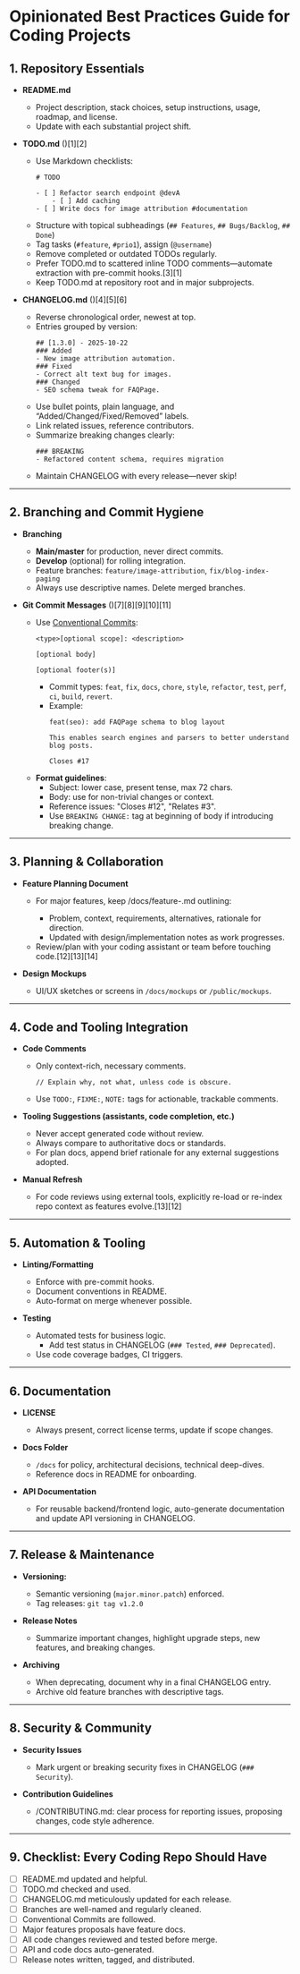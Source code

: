 # Opinionated Best Practices Guide for Coding Projects
## 1. **Repository Essentials**

- **README.md**  
  - Project description, stack choices, setup instructions, usage, roadmap, and license.
  - Update with each substantial project shift.

- **TODO.md** ()[1][2]
  - Use Markdown checklists:  
    ```
    # TODO

    - [ ] Refactor search endpoint @devA
        - [ ] Add caching
    - [ ] Write docs for image attribution #documentation
    ```
  - Structure with topical subheadings (`## Features`, `## Bugs/Backlog`, `## Done`)
  - Tag tasks (`#feature`, `#prio1`), assign (`@username`)
  - Remove completed or outdated TODOs regularly.
  - Prefer TODO.md to scattered inline TODO comments—automate extraction with pre-commit hooks.[3][1]
  - Keep TODO.md at repository root and in major subprojects.

- **CHANGELOG.md** ()[4][5][6]
  - Reverse chronological order, newest at top.
  - Entries grouped by version:  
    ```
    ## [1.3.0] - 2025-10-22
    ### Added
    - New image attribution automation.
    ### Fixed
    - Correct alt text bug for images.
    ### Changed
    - SEO schema tweak for FAQPage.
    ```
  - Use bullet points, plain language, and “Added/Changed/Fixed/Removed” labels.
  - Link related issues, reference contributors.
  - Summarize breaking changes clearly:  
    ```
    ### BREAKING
    - Refactored content schema, requires migration
    ```
  - Maintain CHANGELOG with every release—never skip!

***

## 2. **Branching and Commit Hygiene**

- **Branching**
  - **Main/master** for production, never direct commits.
  - **Develop** (optional) for rolling integration.
  - Feature branches: `feature/image-attribution`, `fix/blog-index-paging`
  - Always use descriptive names. Delete merged branches.

- **Git Commit Messages** ()[7][8][9][10][11]
  - Use [Conventional Commits](https://www.conventionalcommits.org/en/v1.0.0/):  
    ```
    <type>[optional scope]: <description>
    
    [optional body]

    [optional footer(s)]
    ```
    - Commit types: `feat`, `fix`, `docs`, `chore`, `style`, `refactor`, `test`, `perf`, `ci`, `build`, `revert`.
    - Example:
      ```
      feat(seo): add FAQPage schema to blog layout

      This enables search engines and parsers to better understand blog posts.

      Closes #17
      ```
  - **Format guidelines**:
    - Subject: lower case, present tense, max 72 chars.
    - Body: use for non-trivial changes or context.
    - Reference issues: "Closes #12", "Relates #3".
    - Use `BREAKING CHANGE:` tag at beginning of body if introducing breaking change.

***

## 3. **Planning & Collaboration**

- **Feature Planning Document**
  - For major features, keep /docs/feature-<name>.md outlining:
    - Problem, context, requirements, alternatives, rationale for direction.
    - Updated with design/implementation notes as work progresses.
  - Review/plan with your coding assistant or team before touching code.[12][13][14]

- **Design Mockups**
  - UI/UX sketches or screens in `/docs/mockups` or `/public/mockups`.

***

## 4. **Code and Tooling Integration**

- **Code Comments**
  - Only context-rich, necessary comments.  
    ```
    // Explain why, not what, unless code is obscure.
    ```
  - Use `TODO:`, `FIXME:`, `NOTE:` tags for actionable, trackable comments.

- **Tooling Suggestions (assistants, code completion, etc.)**
  - Never accept generated code without review.
  - Always compare to authoritative docs or standards.
  - For plan docs, append brief rationale for any external suggestions adopted.

- **Manual Refresh**
  - For code reviews using external tools, explicitly re-load or re-index repo context as features evolve.[13][12]

***

## 5. **Automation & Tooling**

- **Linting/Formatting**
  - Enforce with pre-commit hooks.
  - Document conventions in README.
  - Auto-format on merge whenever possible.

- **Testing**
  - Automated tests for business logic.  
    - Add test status in CHANGELOG (`### Tested`, `### Deprecated`).
  - Use code coverage badges, CI triggers.

***

## 6. **Documentation**
- **LICENSE**  
  - Always present, correct license terms, update if scope changes.

- **Docs Folder**
  - `/docs` for policy, architectural decisions, technical deep-dives.
  - Reference docs in README for onboarding.

- **API Documentation**
  - For reusable backend/frontend logic, auto-generate documentation and update API versioning in CHANGELOG.

***

## 7. **Release & Maintenance**

- **Versioning:**
  - Semantic versioning (`major.minor.patch`) enforced.
  - Tag releases: `git tag v1.2.0`

- **Release Notes**
  - Summarize important changes, highlight upgrade steps, new features, and breaking changes.

- **Archiving**
  - When deprecating, document why in a final CHANGELOG entry.
  - Archive old feature branches with descriptive tags.

***

## 8. **Security & Community**

- **Security Issues**
  - Mark urgent or breaking security fixes in CHANGELOG (`### Security`).

- **Contribution Guidelines**
  - /CONTRIBUTING.md: clear process for reporting issues, proposing changes, code style adherence.

***

## 9. **Checklist: Every Coding Repo Should Have**

- [ ] README.md updated and helpful.
- [ ] TODO.md checked and used.
- [ ] CHANGELOG.md meticulously updated for each release.
- [ ] Branches are well-named and regularly cleaned.
- [ ] Conventional Commits are followed.
- [ ] Major features proposals have feature docs.
- [ ] All code changes reviewed and tested before merge.
- [ ] API and code docs auto-generated.
- [ ] Release notes written, tagged, and distributed.
